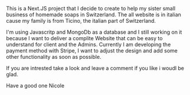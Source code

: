 This is a Next.JS project that I decide to create to help my sister small business of homemade soaps in Switzerland.
The all website is in italian cause my family is from Ticino, the italian part of Switzerland.

I'm using Javascritp and MongoDb as a database and I still working on it because I want to deliver a complite Website that can be easy to understand for client and the Admins.
Currently I am developing the payment method with Stripe, I want to adjust the design and add some other functionality as soon as possible.

If you are intrested take a look and leave a comment if you like i woudl be glad.

Have a good one 
Nicole


